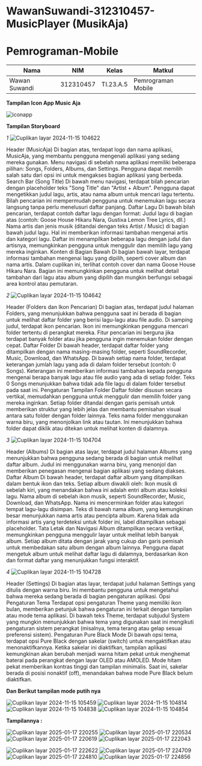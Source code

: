 # WawanSuwandi-312310457-MusicPlayer (MusikAja)
# Pemrograman-Mobile
|**Nama**|**NIM**|**Kelas**|**Matkul**|
|----|---|-----|------|
|Wawan Suwandi|312310457|TI.23.A.5|Pemrograman Mobile|



**Tampilan Icon App Music Aja**


![iconapp](https://github.com/user-attachments/assets/0024e850-41a0-44f2-8679-d6fbd16e0140)




**Tampilan Storyboard**


 *1*  ![Cuplikan layar 2024-11-15 104622](https://github.com/user-attachments/assets/4c65a7ac-e884-404e-92ac-8554ec9017d8)

 
Header (MusicAja)
Di bagian atas, terdapat logo dan nama aplikasi, MusicAja, yang membantu pengguna mengenali aplikasi yang sedang mereka gunakan.
Menu navigasi di sebelah nama aplikasi memiliki beberapa pilihan: Songs, Folders, Albums, dan Settings. Pengguna dapat memilih salah satu dari opsi ini untuk mengakses bagian aplikasi yang berbeda.
Search Bar (Song Title)
Di bawah menu navigasi, terdapat bilah pencarian dengan placeholder teks "Song Title" dan "Artist + Album". Pengguna dapat mengetikkan judul lagu, artis, atau nama album untuk mencari lagu tertentu.
Bilah pencarian ini mempermudah pengguna untuk menemukan lagu secara langsung tanpa perlu menelusuri daftar panjang.
Daftar Lagu
Di bawah bilah pencarian, terdapat contoh daftar lagu dengan format:
Judul lagu di bagian atas (contoh: Goose House Hikaru Nara, Gustixa Lemon Tree Lyrics, dll.)
Nama artis dan jenis musik (ditandai dengan teks Artist / Music) di bagian bawah judul lagu. Hal ini memberikan informasi tambahan mengenai artis dan kategori lagu.
Daftar ini menampilkan beberapa lagu dengan judul dan artisnya, memungkinkan pengguna untuk menggulir dan memilih lagu yang mereka inginkan.
Konten di Bagian Bawah
Di bagian bawah layar, terdapat informasi tambahan mengenai lagu yang dipilih, seperti cover album dan nama artis. Dalam cuplikan ini, terlihat contoh    cover dan nama Goose House Hikaru Nara.
Bagian ini memungkinkan pengguna untuk melihat detail tambahan dari lagu atau album yang dipilih dan mungkin berfungsi sebagai area kontrol atau pemutaran.

*2*  ![Cuplikan layar 2024-11-15 104642](https://github.com/user-attachments/assets/4606a5fa-6f0e-46a6-94f6-458ad6966695)


Header (Folders dan Ikon Pencarian)
Di bagian atas, terdapat judul halaman Folders, yang menunjukkan bahwa pengguna saat ini berada di bagian untuk melihat daftar folder yang berisi lagu-lagu atau file audio.
Di samping judul, terdapat ikon pencarian. Ikon ini memungkinkan pengguna mencari folder tertentu di perangkat mereka. Fitur pencarian ini berguna jika terdapat banyak folder atau jika pengguna ingin menemukan folder dengan cepat.
Daftar Folder
Di bawah header, terdapat daftar folder yang ditampilkan dengan nama masing-masing folder, seperti SoundRecorder, Music, Download, dan WhatsApp.
Di bawah setiap nama folder, terdapat keterangan jumlah lagu yang ada di dalam folder tersebut (contoh: 0 Songs). Keterangan ini memberikan informasi tambahan kepada pengguna mengenai berapa banyak lagu atau file audio yang ada di setiap folder.
Teks 0 Songs menunjukkan bahwa tidak ada file lagu di dalam folder tersebut pada saat ini.
Pengaturan Tampilan Folder
Daftar folder disusun secara vertikal, memudahkan pengguna untuk menggulir dan memilih folder yang mereka inginkan. Setiap folder ditandai dengan garis pemisah untuk memberikan struktur yang lebih jelas dan membantu pemisahan visual antara satu folder dengan folder lainnya.
Teks nama folder menggunakan warna biru, yang menonjolkan link atau tautan. Ini menunjukkan bahwa folder dapat diklik atau ditekan untuk melihat konten di dalamnya.

*3*  ![Cuplikan layar 2024-11-15 104704](https://github.com/user-attachments/assets/6c96433b-d116-45da-9f79-2e874937cabc)


Header (Albums)
Di bagian atas layar, terdapat judul halaman Albums yang menunjukkan bahwa pengguna sedang berada di bagian untuk melihat daftar album.
Judul ini menggunakan warna biru, yang menonjol dan memberikan penegasan mengenai bagian aplikasi yang sedang diakses.
Daftar Album
Di bawah header, terdapat daftar album yang ditampilkan dalam bentuk ikon dan teks. Setiap album diwakili oleh:
Ikon musik di sebelah kiri, yang menandakan bahwa ini adalah entri album atau koleksi lagu.
Nama album di sebelah ikon musik, seperti SoundRecorder, Music, Download, dan WhatsApp. Nama ini mencerminkan folder atau kategori tempat lagu-lagu disimpan.
Teks <unknown> di bawah nama album, yang kemungkinan besar menunjukkan nama artis atau pencipta album. Karena tidak ada informasi artis yang terdeteksi untuk folder ini, label <unknown> ditampilkan sebagai placeholder.
Tata Letak dan Navigasi
Album ditampilkan secara vertikal, memungkinkan pengguna menggulir layar untuk melihat lebih banyak album.
Setiap album ditata dengan jarak yang cukup dan garis pemisah untuk membedakan satu album dengan album lainnya.
Pengguna dapat mengetuk album untuk melihat daftar lagu di dalamnya, berdasarkan ikon dan format daftar yang menunjukkan fungsi interaktif.

*4*  ![Cuplikan layar 2024-11-15 104728](https://github.com/user-attachments/assets/99252856-a686-42b0-b2ce-64fc76ef2775)


Header (Settings)
Di bagian atas layar, terdapat judul halaman Settings yang ditulis dengan warna biru. Ini membantu pengguna untuk mengetahui bahwa mereka sedang berada di bagian pengaturan aplikasi.
Opsi Pengaturan Tema
Terdapat opsi pengaturan Theme yang memiliki ikon bulan, memberikan petunjuk bahwa pengaturan ini terkait dengan tampilan atau mode tema aplikasi.
Di bawah teks Theme, terdapat subjudul System yang mungkin menunjukkan bahwa tema yang digunakan saat ini mengikuti pengaturan sistem perangkat (misalnya, tema terang atau gelap sesuai preferensi sistem).
Pengaturan Pure Black Mode
Di bawah opsi tema, terdapat opsi Pure Black dengan sakelar (switch) untuk mengaktifkan atau menonaktifkannya.
Ketika sakelar ini diaktifkan, tampilan aplikasi kemungkinan akan berubah menjadi warna hitam pekat untuk menghemat baterai pada perangkat dengan layar OLED atau AMOLED. Mode hitam pekat memberikan kontras tinggi dan tampilan minimalis.
Saat ini, sakelar berada di posisi nonaktif (off), menandakan bahwa mode Pure Black belum diaktifkan.


**Dan Berikut tampilan mode putih nya**

![Cuplikan layar 2024-11-15 105459](https://github.com/user-attachments/assets/a61ae8ed-58ca-41c8-ae27-40ce92836059)  ![Cuplikan layar 2024-11-15 104814](https://github.com/user-attachments/assets/2d30f9be-1e2c-4bbb-be3b-ad9d6e6714ca)  ![Cuplikan layar 2024-11-15 104838](https://github.com/user-attachments/assets/7e8a8be8-8639-47da-b9ff-0456a7a90cf6)  ![Cuplikan layar 2024-11-15 104854](https://github.com/user-attachments/assets/915cc193-7fdc-48f4-ac1c-98751312b9bf)



**Tampilannya :**


![Cuplikan layar 2025-01-17 220255](https://github.com/user-attachments/assets/e6801d50-b29f-4960-a34f-d954206aac62)
![Cuplikan layar 2025-01-17 220534](https://github.com/user-attachments/assets/0fcc852f-cb88-4378-a865-defc222fc73d)
![Cuplikan layar 2025-01-17 220619](https://github.com/user-attachments/assets/24ce1611-1adf-492b-ba61-8ad871395a2a)
![Cuplikan layar 2025-01-17 222043](https://github.com/user-attachments/assets/d5705f7d-30e9-40bc-a736-9b202eecea21)

![Cuplikan layar 2025-01-17 222622](https://github.com/user-attachments/assets/f981a5eb-bf23-45c1-b71d-d457a563ce46)
![Cuplikan layar 2025-01-17 224709](https://github.com/user-attachments/assets/6fb2df00-c780-4f66-ae2f-f23cd2003647)
![Cuplikan layar 2025-01-17 224810](https://github.com/user-attachments/assets/79b1cf9b-1964-4ddb-8b01-50faf8172b1f)
![Cuplikan layar 2025-01-17 224856](https://github.com/user-attachments/assets/4bb75708-8955-422a-8b0d-4965e166b36b)








